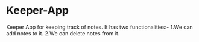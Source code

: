 # Keeper-App
Keeper App for keeping track of notes.
It has two functionalities:-
1.We can add notes to it.
2.We can delete notes from it.
